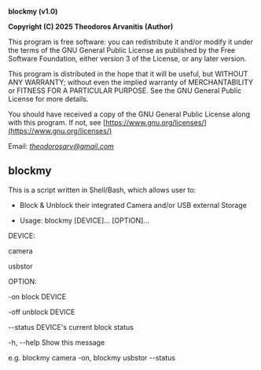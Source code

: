 **blockmy (v1.0)**

**Copyright (C) 2025 Theodoros Arvanitis (Author)**

This program is free software: you can redistribute it and/or modify
it under the terms of the GNU General Public License as published by
the Free Software Foundation, either version 3 of the License, or
any later version.

This program is distributed in the hope that it will be useful,
but WITHOUT ANY WARRANTY; without even the implied warranty of
MERCHANTABILITY or FITNESS FOR A PARTICULAR PURPOSE.  See the
GNU General Public License for more details.

You should have received a copy of the GNU General Public License
along with this program.  If not, see [https://www.gnu.org/licenses/](https://www.gnu.org/licenses/)

Email: *theodorosarv@gmail.com*

## blockmy ##

This is a script written in Shell/Bash, which allows user to:

* Block & Unblock their integrated Camera and/or USB external Storage

* Usage: blockmy [DEVICE]... [OPTION]...

DEVICE:
 
   camera
 
   usbstor

OPTION:
 
  -on	 block DEVICE
 
  -off	 unblock DEVICE
 
  --status	 DEVICE's current block status
 
  -h, --help	 Show this message

e.g.  blockmy camera -on,  blockmy usbstor --status

